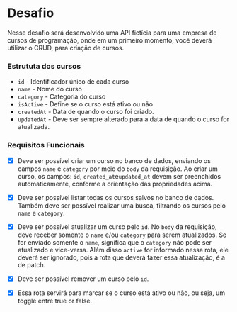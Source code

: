 # Desafio

Nesse desafio será desenvolvido uma API fictícia para uma empresa de cursos de programação, onde em um primeiro momento, você deverá utilizar o CRUD, para criação de cursos.

### Estrututa dos cursos

- `id` - Identificador único de cada curso
- `name` - Nome do curso
- `category` - Categoria do curso
- `isActive` - Define se o curso está ativo ou não
- `createdAt` - Data de quando o curso foi criado.
- `updatedAt` - Deve ser sempre alterado para a data de quando o curso for atualizada.

### Requisitos Funcionais

- [x] Deve ser possível criar um curso no banco de dados, enviando os campos `name` e `category` por meio do `body` da requisição.
      Ao criar um curso, os campos: `id`, `created_at`e`updated_at` devem ser preenchidos automaticamente, conforme a orientação das propriedades acima.

- [x] Deve ser possível listar todas os cursos salvos no banco de dados.
      Também deve ser possível realizar uma busca, filtrando os cursos pelo `name` e `category`.

- [x] Deve ser possível atualizar um curso pelo `id`.
      No `body` da requisição, deve receber somente o `name` e/ou `category` para serem atualizados.
      Se for enviado somente o `name`, significa que o `category` não pode ser atualizado e vice-versa. Além disso `active` for informado nessa rota, ele deverá ser ignorado, pois a rota que deverá fazer essa atualização, é a de patch.

- [x] Deve ser possível remover um curso pelo `id`.

- [x] Essa rota servirá para marcar se o curso está ativo ou não, ou seja, um toggle entre true or false.
